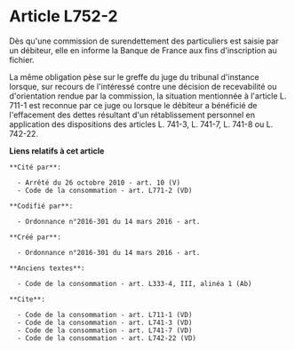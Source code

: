 # Article L752-2

Dès qu'une commission de surendettement des particuliers est saisie par un débiteur, elle en informe la Banque de France aux
fins d'inscription au fichier. 

La même obligation pèse sur le greffe du juge du tribunal d'instance lorsque, sur recours de l'intéressé contre une décision
de recevabilité ou d'orientation rendue par la commission, la situation mentionnée à l'article L. 711-1 est reconnue par ce
juge ou lorsque le débiteur a bénéficié de l'effacement des dettes résultant d'un rétablissement personnel en application des
dispositions des articles L. 741-3, L. 741-7, L. 741-8 ou L. 742-22.

**Liens relatifs à cet article**

	**Cité par**:

	  - Arrêté du 26 octobre 2010 - art. 10 (V)
	  - Code de la consommation - art. L771-2 (VD)

	**Codifié par**:

	  - Ordonnance n°2016-301 du 14 mars 2016 - art.

	**Créé par**:

	  - Ordonnance n°2016-301 du 14 mars 2016 - art.

	**Anciens textes**:

	  - Code de la consommation - art. L333-4, III, alinéa 1 (Ab)

	**Cite**:

	  - Code de la consommation - art. L711-1 (VD)
	  - Code de la consommation - art. L741-3 (VD)
	  - Code de la consommation - art. L741-7 (VD)
	  - Code de la consommation - art. L742-22 (VD)

